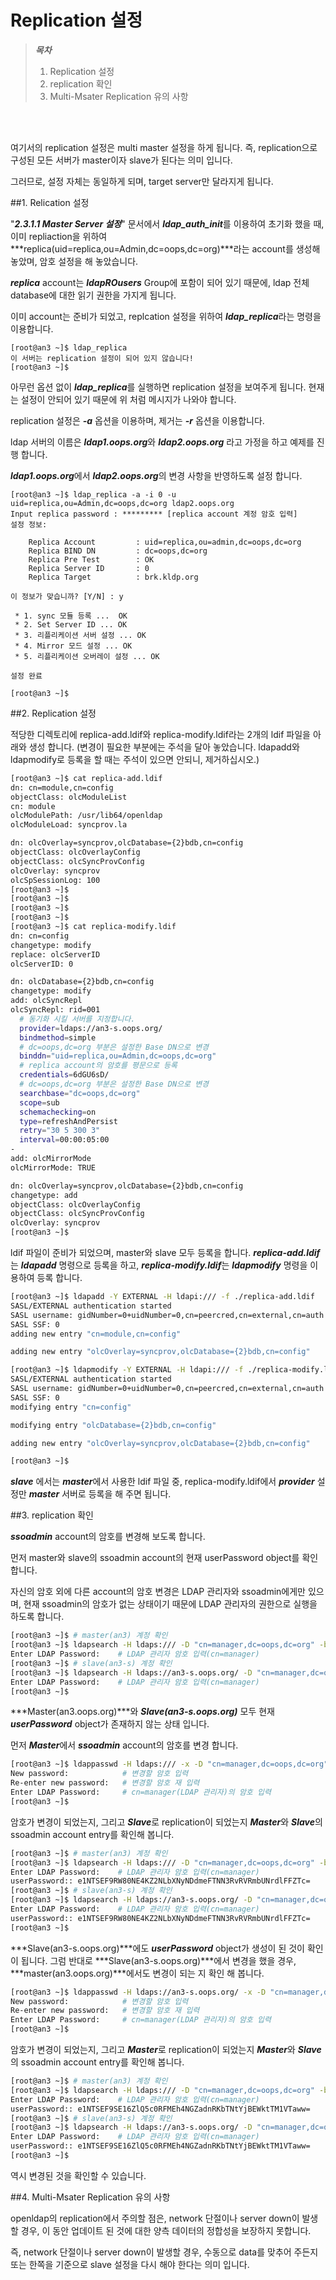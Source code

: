 # Replication 설정

> ***목차***
> 1. Replication 설정
> 2. replication 확인
> 3. Multi-Msater Replication 유의 사항

<br><br>

여기서의 replication 설정은 multi master 설정을 하게 됩니다. 즉, replication으로 구성된 모든 서버가 master이자 slave가 된다는 의미 입니다.

그러므로, 설정 자체는 동일하게 되며, target server만 달라지게 됩니다.

##1. Relication 설정

"***2.3.1.1 Master Server 설정***" 문서에서 ***ldap_auth_init***를 이용하여 초기화 했을 때, 이미 repliaction을 위하여 ***replica(uid=replica,ou=Admin,dc=oops,dc=org)***라는 account를 생성해 놓았며, 암호 설정을 해 놓았습니다.

***replica*** account는 ***ldapROusers*** Group에 포함이 되어 있기 때문에, ldap 전체 database에 대한 읽기 권한을 가지게 됩니다.

이미 account는 준비가 되었고, replcation 설정을 위하여 ***ldap_replica***라는 명령을 이용합니다.

```shell
[root@an3 ~]$ ldap_replica
이 서버는 replication 설정이 되어 있지 않습니다!
[root@an3 ~]$
```

아무런 옵션 없이 ***ldap_replica***를 실행하면 replication 설정을 보여주게 됩니다. 현재는 설정이 안되어 있기 때문에 위 처럼 메시지가 나와야 합니다.

replication 설정은 ***-a*** 옵션을 이용하며, 제거는 ***-r*** 옵션을 이용합니다.

ldap 서버의  이름은 ***ldap1.oops.org***와 ***ldap2.oops.org*** 라고 가정을 하고 예제를 진행 합니다.

***ldap1.oops.org***에서 ***ldap2.oops.org***의 변경 사항을 반영하도록 설정 합니다.

```shell
[root@an3 ~]$ ldap_replica -a -i 0 -u uid=replica,ou=Admin,dc=oops,dc=org ldap2.oops.org
Input replica password : ********* [replica account 계정 암호 입력]
설정 정보:

    Replica Account         : uid=replica,ou=admin,dc=oops,dc=org
    Replica BIND DN         : dc=oops,dc=org
    Replica Pre Test        : OK
    Replica Server ID       : 0
    Replica Target          : brk.kldp.org

이 정보가 맞습니까? [Y/N] : y

 * 1. sync 모듈 등록 ...  OK
 * 2. Set Server ID ... OK
 * 3. 리플리케이션 서버 설정 ... OK
 * 4. Mirror 모드 설정 ... OK
 * 5. 리플리케이션 오버레이 설정 ... OK

설정 완료

[root@an3 ~]$
```




##2. Replication 설정

적당한 디렉토리에 replica-add.ldif와 replica-modify.ldif라는 2개의 ldif 파일을 아래와 생성 합니다. (변경이 필요한 부분에는 주석을 달아 놓았습니다. ldapadd와 ldapmodify로 등록을 할 때는 주석이 있으면 안되니, 제거하십시오.)

```bash
[root@an3 ~]$ cat replica-add.ldif
dn: cn=module,cn=config
objectClass: olcModuleList
cn: module
olcModulePath: /usr/lib64/openldap
olcModuleLoad: syncprov.la

dn: olcOverlay=syncprov,olcDatabase={2}bdb,cn=config
objectClass: olcOverlayConfig
objectClass: olcSyncProvConfig
olcOverlay: syncprov
olcSpSessionLog: 100
[root@an3 ~]$
[root@an3 ~]$
[root@an3 ~]$
[root@an3 ~]$
[root@an3 ~]$ cat replica-modify.ldif
dn: cn=config
changetype: modify
replace: olcServerID
olcServerID: 0

dn: olcDatabase={2}bdb,cn=config
changetype: modify
add: olcSyncRepl
olcSyncRepl: rid=001
  # 동기화 시킬 서버를 지정합니다.
  provider=ldaps://an3-s.oops.org/
  bindmethod=simple
  # dc=oops,dc=org 부분은 설정한 Base DN으로 변경
  binddn="uid=replica,ou=Admin,dc=oops,dc=org"
  # replica account의 암호를 평문으로 등록
  credentials=6dGU6sD/
  # dc=oops,dc=org 부분은 설정한 Base DN으로 변경
  searchbase="dc=oops,dc=org"
  scope=sub
  schemachecking=on
  type=refreshAndPersist
  retry="30 5 300 3"
  interval=00:00:05:00
-
add: olcMirrorMode
olcMirrorMode: TRUE

dn: olcOverlay=syncprov,olcDatabase={2}bdb,cn=config
changetype: add
objectClass: olcOverlayConfig
objectClass: olcSyncProvConfig
olcOverlay: syncprov
[root@an3 ~]$
```

ldif 파일이 준비가 되었으며, master와 slave 모두 등록을 합니다. ***replica-add.ldif***는 ***ldapadd*** 명령으로 등록을 하고, ***replica-modify.ldif***는 ***ldapmodify*** 명령을 이용하여 등록 합니다.

```bash
[root@an3 ~]$ ldapadd -Y EXTERNAL -H ldapi:/// -f ./replica-add.ldif
SASL/EXTERNAL authentication started
SASL username: gidNumber=0+uidNumber=0,cn=peercred,cn=external,cn=auth
SASL SSF: 0
adding new entry "cn=module,cn=config"

adding new entry "olcOverlay=syncprov,olcDatabase={2}bdb,cn=config"

[root@an3 ~]$ ldapmodify -Y EXTERNAL -H ldapi:/// -f ./replica-modify.ldif
SASL/EXTERNAL authentication started
SASL username: gidNumber=0+uidNumber=0,cn=peercred,cn=external,cn=auth
SASL SSF: 0
modifying entry "cn=config"

modifying entry "olcDatabase={2}bdb,cn=config"

adding new entry "olcOverlay=syncprov,olcDatabase={2}bdb,cn=config"

[root@an3 ~]$
```

***slave*** 에서는 ***master***에서 사용한 ldif 파일 중, replica-modify.ldif에서 ***provider*** 설정만 ***master*** 서버로 등록을 해 주면 됩니다.

##3. replication 확인

***ssoadmin*** account의 암호를 변경해 보도록 합니다.

먼저 master와 slave의 ssoadmin account의 현재 userPassword object를 확인 합니다.

자신의 암호 외에 다른 account의 암호 변경은 LDAP 관리자와 ssoadmin에게만 있으며, 현재 ssoadmin의 암호가 없는 상태이기 때문에 LDAP 관리자의 권한으로 실행을 하도록 합니다.

```bash
[root@an3 ~]$ # master(an3) 계정 확인
[root@an3 ~]$ ldapsearch -H ldaps:/// -D "cn=manager,dc=oops,dc=org" -b "dc=oops,dc=org" "(uid=ssoadmin)" -W | grep userPassword
Enter LDAP Password:    # LDAP 관리자 암호 입력(cn=manager)
[root@an3 ~]$ # slave(an3-s) 계정 확인
[root@an3 ~]$ ldapsearch -H ldaps://an3-s.oops.org/ -D "cn=manager,dc=oops,dc=org" -b "dc=oops,dc=org" "(uid=ssoadmin)" -W | grep userPassword
Enter LDAP Password:    # LDAP 관리자 암호 입력(cn=manager)
[root@an3 ~]$
```

***Master(an3.oops.org)***와 ***Slave(an3-s.oops.org)*** 모두 현재 ***userPassword*** object가 존재하지 않는 상태 입니다.

먼저 ***Master***에서 ***ssoadmin*** account의 암호를 변경 합니다.

```bash
[root@an3 ~]$ ldappasswd -H ldaps:/// -x -D "cn=manager,dc=oops,dc=org" -S "uid=ssoadmin,ou=admin,dc=oops,dc=org" -W
New password:            # 변경할 암호 입력
Re-enter new password:   # 변경할 암호 재 입력
Enter LDAP Password:     # cn=manager(LDAP 관리자)의 암호 입력
[root@an3 ~]$
```

암호가 변경이 되었는지, 그리고 ***Slave***로 replication이 되었는지 ***Master***와 ***Slave***의 ssoadmin account entry를 확인해 봅니다.

```bash
[root@an3 ~]$ # master(an3) 계정 확인
[root@an3 ~]$ ldapsearch -H ldaps:/// -D "cn=manager,dc=oops,dc=org" -b "dc=oops,dc=org" "(uid=ssoadmin)" -W | grep userPassword
Enter LDAP Password:    # LDAP 관리자 암호 입력(cn=manager)
userPassword:: e1NTSEF9RW80NE4KZ2NLbXNyNDdmeFTNN3RvRVRmbUNrdlFFZTc=
[root@an3 ~]$ # slave(an3-s) 계정 확인
[root@an3 ~]$ ldapsearch -H ldaps://an3-s.oops.org/ -D "cn=manager,dc=oops,dc=org" -b "dc=oops,dc=org" "(uid=ssoadmin)" -W | grep userPassword
Enter LDAP Password:    # LDAP 관리자 암호 입력(cn=manager)
userPassword:: e1NTSEF9RW80NE4KZ2NLbXNyNDdmeFTNN3RvRVRmbUNrdlFFZTc=
[root@an3 ~]$
```

***Slave(an3-s.oops.org)***에도 ***userPassword*** object가 생성이 된 것이 확인이 됩니다. 그럼 반대로 ***Slave(an3-s.oops.org)***에서 변경을 했을 경우, ***master(an3.oops.org)***에서도 변경이 되는 지 확인 해 봅니다.

```bash
[root@an3 ~]$ ldappasswd -H ldaps://an3-s.oops.org/ -x -D "cn=manager,dc=oops,dc=org" -S "uid=ssoadmin,ou=admin,dc=oops,dc=org" -W
New password:            # 변경할 암호 입력
Re-enter new password:   # 변경할 암호 재 입력
Enter LDAP Password:     # cn=manager(LDAP 관리자)의 암호 입력
[root@an3 ~]$
```

암호가 변경이 되었는지, 그리고 ***Master***로 replication이 되었는지 ***Master***와 ***Slave***의 ssoadmin account entry를 확인해 봅니다.

```bash
[root@an3 ~]$ # master(an3) 계정 확인
[root@an3 ~]$ ldapsearch -H ldaps:/// -D "cn=manager,dc=oops,dc=org" -b "dc=oops,dc=org" "(uid=ssoadmin)" -W | grep userPassword
Enter LDAP Password:    # LDAP 관리자 암호 입력(cn=manager)
userPassword:: e1NTSEF9SE16ZlQ5c0RFMEh4NGZadnRKbTNtYjBEWktTM1VTaww=
[root@an3 ~]$ # slave(an3-s) 계정 확인
[root@an3 ~]$ ldapsearch -H ldaps://an3-s.oops.org/ -D "cn=manager,dc=oops,dc=org" -b "dc=oops,dc=org" "(uid=ssoadmin)" -W | grep userPassword
Enter LDAP Password:    # LDAP 관리자 암호 입력(cn=manager)
userPassword:: e1NTSEF9SE16ZlQ5c0RFMEh4NGZadnRKbTNtYjBEWktTM1VTaww=
[root@an3 ~]$
```

역시 변경된 것을 확인할 수 있습니다.

##4. Multi-Msater Replication 유의 사항

openldap의 replication에서 주의할 점은, network 단절이나 server down이 발생할 경우, 이 동안 업데이트 된 것에 대한 양측 데이터의 정합성을 보장하지 못합니다.

즉, network 단절이나 server down이 발생할 경우, 수동으로 data를 맞추어 주든지 또는 한쪽을 기준으로 slave 설정을 다시 해야 한다는 의미 입니다.